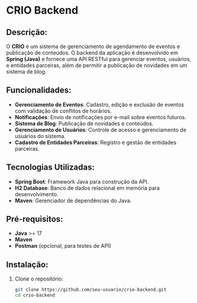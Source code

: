 # CRIO Backend

## Descrição:
O **CRIO** é um sistema de gerenciamento de agendamento de eventos e publicação de conteúdos. O backend da aplicação é desenvolvido em **Spring (Java)** e fornece uma API RESTful para gerenciar eventos, usuários, e entidades parceiras, além de permitir a publicação de novidades em um sistema de blog.

## Funcionalidades:
- **Gerenciamento de Eventos**: Cadastro, edição e exclusão de eventos com validação de conflitos de horários.
- **Notificações**: Envio de notificações por e-mail sobre eventos futuros.
- **Sistema de Blog**: Publicação de novidades e conteúdos.
- **Gerenciamento de Usuários**: Controle de acesso e gerenciamento de usuários do sistema.
- **Cadastro de Entidades Parceiras**: Registro e gestão de entidades parceiras.

## Tecnologias Utilizadas:
- **Spring Boot**: Framework Java para construção da API.
- **H2 Database**: Banco de dados relacional em memória para desenvolvimento.
- **Maven**: Gerenciador de dependências do Java.

## Pré-requisitos:
- **Java** >= 17
- **Maven**
- **Postman** (opcional, para testes de API)

## Instalação:
1. Clone o repositório:
   ```bash
   git clone https://github.com/seu-usuario/crio-backend.git
   cd crio-backend
